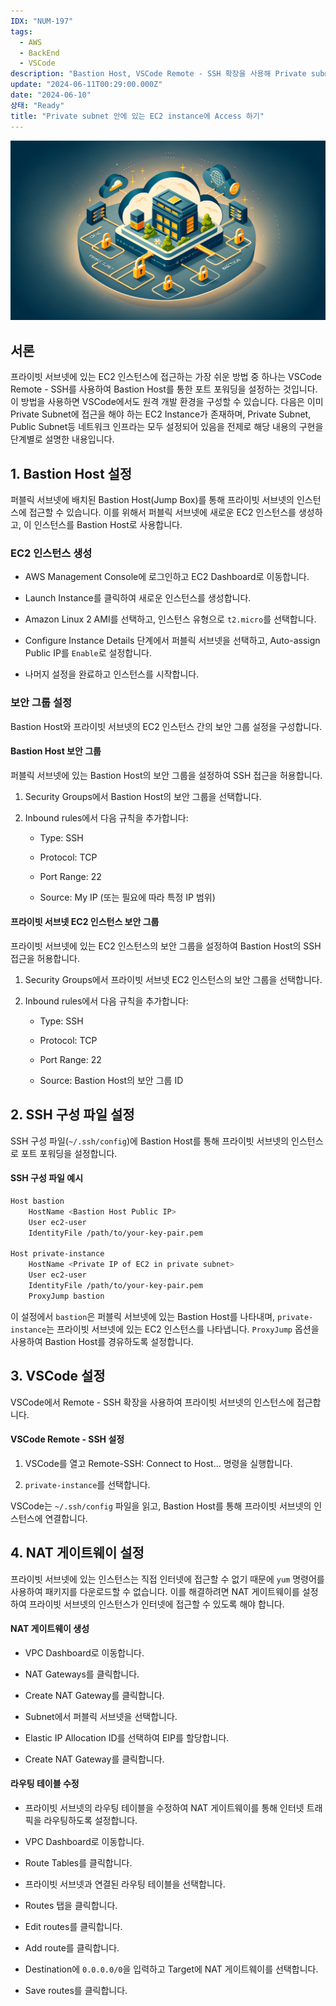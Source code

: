 ```yaml
---
IDX: "NUM-197"
tags:
  - AWS
  - BackEnd
  - VSCode
description: "Bastion Host, VSCode Remote - SSH 확장을 사용해 Private subnet 안에 있는 EC2 instance에 Access 하기"
update: "2024-06-11T00:29:00.000Z"
date: "2024-06-10"
상태: "Ready"
title: "Private subnet 안에 있는 EC2 instance에 Access 하기"
---
```

![](image1.png)
## 서론

프라이빗 서브넷에 있는 EC2 인스턴스에 접근하는 가장 쉬운 방법 중 하나는 VSCode Remote - SSH를 사용하여 Bastion Host를 통한 포트 포워딩을 설정하는 것입니다. 이 방법을 사용하면 VSCode에서도 원격 개발 환경을 구성할 수 있습니다. 다음은 이미 Private Subnet에 접근을 해야 하는 EC2 Instance가 존재하며, Private Subnet, Public Subnet등 네트워크 인프라는 모두 설정되어 있음을 전제로 해당 내용의 구현을 단계별로 설명한 내용입니다. 

## 1. Bastion Host 설정

퍼블릭 서브넷에 배치된 Bastion Host(Jump Box)를 통해 프라이빗 서브넷의 인스턴스에 접근할 수 있습니다. 이를 위해서 퍼블릭 서브넷에 새로운 EC2 인스턴스를 생성하고, 이 인스턴스를 Bastion Host로 사용합니다.

### EC2 인스턴스 생성

- AWS Management Console에 로그인하고 EC2 Dashboard로 이동합니다.

- Launch Instance를 클릭하여 새로운 인스턴스를 생성합니다.

- Amazon Linux 2 AMI를 선택하고, 인스턴스 유형으로 `t2.micro`를 선택합니다.

- Configure Instance Details 단계에서 퍼블릭 서브넷을 선택하고, Auto-assign Public IP를 `Enable`로 설정합니다.

- 나머지 설정을 완료하고 인스턴스를 시작합니다.

### 보안 그룹 설정

Bastion Host와 프라이빗 서브넷의 EC2 인스턴스 간의 보안 그룹 설정을 구성합니다.

#### Bastion Host 보안 그룹

퍼블릭 서브넷에 있는 Bastion Host의 보안 그룹을 설정하여 SSH 접근을 허용합니다.

1. Security Groups에서 Bastion Host의 보안 그룹을 선택합니다.

1. Inbound rules에서 다음 규칙을 추가합니다:

    - Type: SSH

    - Protocol: TCP

    - Port Range: 22

    - Source: My IP (또는 필요에 따라 특정 IP 범위)

#### 프라이빗 서브넷 EC2 인스턴스 보안 그룹

프라이빗 서브넷에 있는 EC2 인스턴스의 보안 그룹을 설정하여 Bastion Host의 SSH 접근을 허용합니다.

1. Security Groups에서 프라이빗 서브넷 EC2 인스턴스의 보안 그룹을 선택합니다.

1. Inbound rules에서 다음 규칙을 추가합니다:

    - Type: SSH

    - Protocol: TCP

    - Port Range: 22

    - Source: Bastion Host의 보안 그룹 ID

## 2. SSH 구성 파일 설정

SSH 구성 파일(`~/.ssh/config`)에 Bastion Host를 통해 프라이빗 서브넷의 인스턴스로 포트 포워딩을 설정합니다.

#### SSH 구성 파일 예시

```bash
Host bastion
    HostName <Bastion Host Public IP>
    User ec2-user
    IdentityFile /path/to/your-key-pair.pem

Host private-instance
    HostName <Private IP of EC2 in private subnet>
    User ec2-user
    IdentityFile /path/to/your-key-pair.pem
    ProxyJump bastion
```

이 설정에서 `bastion`은 퍼블릭 서브넷에 있는 Bastion Host를 나타내며, `private-instance`는 프라이빗 서브넷에 있는 EC2 인스턴스를 나타냅니다. `ProxyJump` 옵션을 사용하여 Bastion Host를 경유하도록 설정합니다.

## 3. VSCode 설정

VSCode에서 Remote - SSH 확장을 사용하여 프라이빗 서브넷의 인스턴스에 접근합니다.

#### VSCode Remote - SSH 설정

1. VSCode를 열고 Remote-SSH: Connect to Host... 명령을 실행합니다.

1. `private-instance`를 선택합니다.

VSCode는 `~/.ssh/config` 파일을 읽고, Bastion Host를 통해 프라이빗 서브넷의 인스턴스에 연결합니다.

## 4. NAT 게이트웨이 설정

프라이빗 서브넷에 있는 인스턴스는 직접 인터넷에 접근할 수 없기 때문에 `yum` 명령어를 사용하여 패키지를 다운로드할 수 없습니다. 이를 해결하려면 NAT 게이트웨이를 설정하여 프라이빗 서브넷의 인스턴스가 인터넷에 접근할 수 있도록 해야 합니다.

#### NAT 게이트웨이 생성

- VPC Dashboard로 이동합니다.

- NAT Gateways를 클릭합니다.

- Create NAT Gateway를 클릭합니다.

- Subnet에서 퍼블릭 서브넷을 선택합니다.

- Elastic IP Allocation ID를 선택하여 EIP를 할당합니다.

- Create NAT Gateway를 클릭합니다.

#### 라우팅 테이블 수정

- 프라이빗 서브넷의 라우팅 테이블을 수정하여 NAT 게이트웨이를 통해 인터넷 트래픽을 라우팅하도록 설정합니다.

- VPC Dashboard로 이동합니다.

- Route Tables를 클릭합니다.

- 프라이빗 서브넷과 연결된 라우팅 테이블을 선택합니다.

- Routes 탭을 클릭합니다.

- Edit routes를 클릭합니다.

- Add route를 클릭합니다.

- Destination에 `0.0.0.0/0`을 입력하고 Target에 NAT 게이트웨이를 선택합니다.

- Save routes를 클릭합니다.

